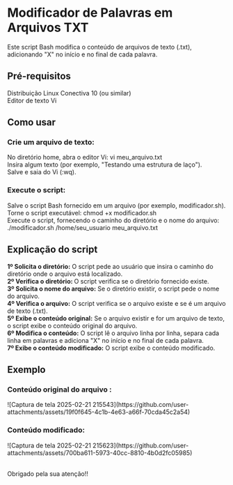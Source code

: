 <h1>Modificador de Palavras em Arquivos TXT</h1>
Este script Bash modifica o conteúdo de arquivos de texto (.txt), adicionando "X" no início e no final de cada palavra.

<h2>Pré-requisitos</h2>
Distribuição Linux Conectiva 10 (ou similar)<br>
Editor de texto Vi<br>

<h2>Como usar</h2>
<h3>Crie um arquivo de texto:</h3>
No diretório home, abra o editor Vi: vi meu_arquivo.txt<br>
Insira algum texto (por exemplo, "Testando uma estrutura de laço").<br>
Salve e saia do Vi (:wq).<br>

<h3>Execute o script:</h3>
Salve o script Bash fornecido em um arquivo (por exemplo, modificador.sh).<br>
Torne o script executável: chmod +x modificador.sh<br>
Execute o script, fornecendo o caminho do diretório e o nome do arquivo: ./modificador.sh /home/seu_usuario meu_arquivo.txt<br>

<h2>Explicação do script</h2>
<strong>1º Solicita o diretório:</strong> O script pede ao usuário que insira o caminho do diretório onde o arquivo está localizado.<br>
<strong>2º Verifica o diretório: </strong>O script verifica se o diretório fornecido existe.<br>
<strong>3º Solicita o nome do arquivo:</strong> Se o diretório existir, o script pede o nome do arquivo.<br>
<strong>4º Verifica o arquivo:</strong> O script verifica se o arquivo existe e se é um arquivo de texto (.txt).<br>
<strong>5º Exibe o conteúdo original:</strong> Se o arquivo existir e for um arquivo de texto, o script exibe o conteúdo original do arquivo.<br>
<strong>6º Modifica o conteúdo:</strong> O script lê o arquivo linha por linha, separa cada linha em palavras e adiciona "X" no início e no final de cada palavra.<br>
<strong>7º Exibe o conteúdo modificado:</strong> O script exibe o conteúdo modificado.<br>

<h2>Exemplo</h2>
<h3>Conteúdo original do arquivo :</h3>
![Captura de tela 2025-02-21 215543](https://github.com/user-attachments/assets/19f0f645-4c1b-4e63-a66f-70cda45c2a54)


<h3>Conteúdo modificado:</h3>
![Captura de tela 2025-02-21 215623](https://github.com/user-attachments/assets/700ba611-5973-40cc-8810-4b0d2fc05985)

<br>Obrigado pela sua atenção!!

